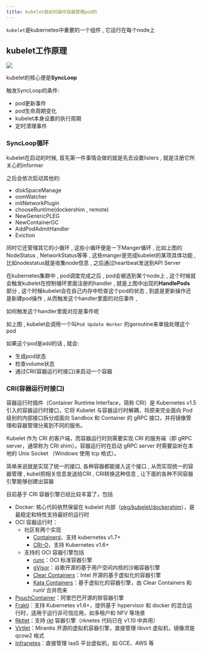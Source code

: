 ```yaml
---
title: kubelet是如何操作容器管理pod的
---
```


`kubelet`是kubernetes中重要的一个组件 , 它运行在每个node上 

## kubelet工作原理

![](https://ws1.sinaimg.cn/large/6450e885gy1fxvvkrtr10j21110qin3w.jpg)



kubelet的核心便是**SyncLoop**

触发SyncLoop的条件:

- pod更新事件
- pod生命周期变化
- kubelet本身设置的执行周期
- 定时清理事件



### SyncLoop循环

kubelet在启动的时候, 首先第一件事情会做的就是先去设置listers , 就是注册它所关心的informer

之后会依次启动其他的:

- diskSpaceManage
- oomWatcher
- initNetworkPlugin
- chooseRuntime(dockershim , remote)
- NewGenericPLEG
- NewContainerGC
- AddPodAdmitHandler
- Eviction

同时它还管理其它的小循环 , 这些小循环便是一下Manger循环 , 比如上图的NodeStatus , NetworkStatus等等 , 这些manger是完成kubelet的某项具体功能  , 比如nodestatus就是收集node信息 , 之后通过heartbeat发送到API Server



在kubernetes集群中 , pod调度完成之后 , pod会被选到某个node上 , 这个时候就会触发kubelet在控制循环里面注册的handler , 就是上图中出现的**HandlePods** 部分 , 这个时候kubelet会在自己内存中检查这个pod的状态 , 到底是更新操作还是新建pod操作 , 从而触发这个handler里面的对应事件 , 

如何触发这个handler里面对应是事件呢

如上图 , kubelet会调用一个叫`Pod Update Worker` 的goroutine来单独处理这个pod

 如果这个pod是add的话 , 就会:

- 生成pod状态
- 检查volume状态
- 通过CRI(容器运行时接口)来启动一个容器

### CRI(容器运行时接口)

容器运行时插件（Container Runtime Interface，简称 CRI）是 Kubernetes v1.5 引入的容器运行时接口，它将 Kubelet 与容器运行时解耦，将原来完全面向 Pod 级别的内部接口拆分成面向 Sandbox 和 Container 的 gRPC 接口，并将镜像管理和容器管理分离到不同的服务。

Kubelet 作为 CRI 的客户端，而容器运行时则需要实现 CRI 的服务端（即 gRPC server，通常称为 CRI shim）。容器运行时在启动 gRPC server 时需要监听在本地的 Unix Socket （Windows 使用 tcp 格式）。

简单来说就是实现了统一的接口, 各种容器都能接入这个接口 , 从而实现统一的容器管理 , kubel把相关信息发送给CRI  , CRI转换这种信息 , 让下面的各种不同容器引擎能够创建出容器

目前基于 CRI 容器引擎已经比较丰富了，包括

- Docker: 核心代码依然保留在 kubelet 内部（[pkg/kubelet/dockershim](https://github.com/kubernetes/kubernetes/tree/master/pkg/kubelet/dockershim)），是最稳定和特性支持最好的运行时
- OCI 容器运行时：
  - 社区有两个实现
    - [Containerd](https://github.com/containerd/cri)，支持 kubernetes v1.7+
    - [CRI-O](https://github.com/kubernetes-incubator/cri-o)，支持 Kubernetes v1.6+
  - 支持的 OCI 容器引擎包括
    - [runc](https://github.com/opencontainers/runc)：OCI 标准容器引擎
    - [gVisor](https://github.com/google/gvisor)：谷歌开源的基于用户空间内核的沙箱容器引擎
    - [Clear Containers](https://github.com/clearcontainers/runtime)：Intel 开源的基于虚拟化的容器引擎
    - [Kata Containers](https://github.com/kata-containers/runtime)：基于虚拟化的容器引擎，由 Clear Containers 和 runV 合并而来
- [PouchContainer](https://github.com/alibaba/pouch)：阿里巴巴开源的胖容器引擎
- [Frakti](https://github.com/kubernetes/frakti)：支持 Kubernetes v1.6+，提供基于 hypervisor 和 docker 的混合运行时，适用于运行非可信应用，如多租户和 NFV 等场景
- [Rktlet](https://github.com/kubernetes-incubator/rktlet)：支持 [rkt](https://github.com/rkt/rkt) 容器引擎（rknetes 代码已在 v1.10 中弃用）
- [Virtlet](https://github.com/Mirantis/virtlet)：Mirantis 开源的虚拟机容器引擎，直接管理 libvirt 虚拟机，镜像须是 qcow2 格式
- [Infranetes](https://github.com/apporbit/infranetes)：直接管理 IaaS 平台虚拟机，如 GCE、AWS 等

